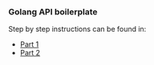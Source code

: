### Golang API boilerplate

Step by step instructions can be found in:
- [Part 1](https://hackernoon.com/how-to-create-golang-rest-api-project-layout-configuration-part-1-am733yi7)
- [Part 2](https://hackernoon.com/how-to-create-golang-rest-api-project-layout-configuration-part-2-wh2z3y5z)
